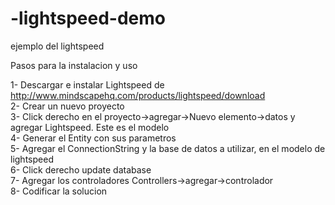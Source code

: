 # -lightspeed-demo
ejemplo del  lightspeed

Pasos para la instalacion y uso 

1- Descargar e instalar Lightspeed de http://www.mindscapehq.com/products/lightspeed/download <br>
2- Crear un nuevo proyecto <br>
3- Click derecho en el proyecto->agregar->Nuevo elemento->datos y agregar Lightspeed. Este es el modelo <br>
4- Generar el Entity con sus parametros <br>
5- Agregar el ConnectionString y la base de datos a utilizar, en el modelo de lightspeed <br>
6- Click derecho update database <br>
7- Agregar los controladores Controllers->agregar->controlador <br>
8- Codificar la solucion 
